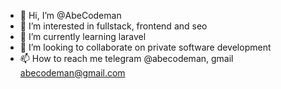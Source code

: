 - 👋 Hi, I’m @AbeCodeman
- 👀 I’m interested in fullstack, frontend and seo
- 🌱 I’m currently learning laravel
- 💞️ I’m looking to collaborate on private software development
- 📫 How to reach me telegram @abecodeman, gmail abecodeman@gmail.com

<!---
AbeCodeman/AbeCodeman is a ✨ special ✨ repository because its `README.md` (this file) appears on your GitHub profile.
You can click the Preview link to take a look at your changes.
--->
